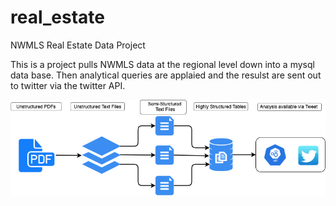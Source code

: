 # real_estate

  NWMLS Real Estate Data Project


This is a project pulls NWMLS data at the regional level down into a mysql data base. Then analytical queries are applaied and the resulst are sent out to twitter via the twitter API.

![alt text](https://github.com/glstream/real_estate/blob/master/diagram/Real_estate.png)

